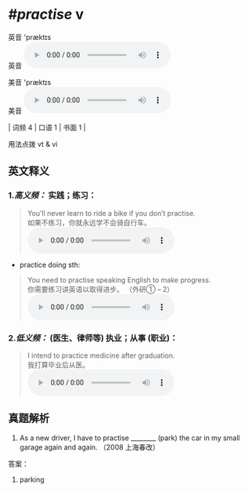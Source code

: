 # ***\#practise*** v
英音 'præktɪs  
英音
<audio src="./media/practice-B.aac" controls="controls"></audio>

美音 'præktɪs  
美音
<audio src="./media/practice.aac" controls="controls"></audio>



| 词频 4 | 口语 1 | 书面 1 |  

用法点拨  vt & vi

英文释义
---
### 1.*高义频：* **实践；练习：**  

 > You’ll never learn to ride a bike if you don’t practise.  
 > 如果不练习，你就永远学不会骑自行车。    
<audio src="./media/practice-1.aac" controls="controls"></audio>

- practice doing sth:

 > You need to practise speaking English to make progress.  
 > 你需要练习讲英语以取得进步。  （外研① – 2）  
<audio src="./media/practice-2.aac" controls="controls"></audio>

### 2.*低义频：* **(医生、律师等) 执业；从事 (职业)：**  

 > I intend to practice medicine after graduation.   
 > 我打算毕业后从医。    
<audio src="./media/practice-3.aac" controls="controls"></audio>


真题解析
---
1. As a new driver, I have to practise ________ (park) the car in my small garage again and again.  （2008 上海春改）  

答案：
1. parking  

